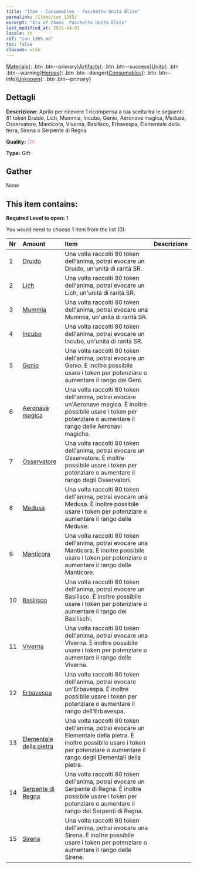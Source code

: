 ```yaml
---
title: "Item - Consumables - Pacchetto Unità Élite"
permalink: /Items/con_1365/
excerpt: "Era of Chaos  Pacchetto Unità Élite"
last_modified_at: 2021-04-01
locale: it
ref: "con_1365.md"
toc: false
classes: wide
---
```

 [Materials](/it/Items/){: .btn .btn--primary}[Artifacts](/it/Items/Artifacts/){: .btn .btn--success}[Units](/it/Items/Units/){: .btn .btn--warning}[Heroes](/it/Items/Heroes/){: .btn .btn--danger}[Consumables](/it/Items/Consumables/){: .btn .btn--info}[Unknown](/it/Items/Unknown/){: .btn .btn--primary}

## Dettagli
 **Descrizione:** Aprilo per ricevere 1 ricompensa a tua scelta tra le seguenti: 81 token Druido, Lich, Mummia, Incubo, Genio, Aeronave magica, Medusa, Osservatore, Manticora, Viverna, Basilisco, Erbavespa, Elementale della terra, Sirena o Serpente di Regna

 **Quality:** <span style="color: #DA70D6">OK</span>

 **Type:** Gift

## Gather

  None

## This item contains:

 **Required Level to open:** 1

 You would need to choose 1 item from the list (0):

  | Nr | Amount |     Item    | Descrizione |
  |:---|:-------|:------------|:-----------:|
  | 1 | [Druido](/it/Items/unt_206/) | Una volta raccolti 80 token dell'anima, potrai evocare un Druido, un'unità di rarità SR. | 
  | 2 | [Lich](/it/Items/unt_212/) | Una volta raccolti 80 token dell'anima, potrai evocare un Lich, un'unità di rarità SR. | 
  | 3 | [Mummia](/it/Items/unt_215/) | Una volta raccolti 80 token dell'anima, potrai evocare una Mummia, un'unità di rarità SR. | 
  | 4 | [Incubo](/it/Items/unt_233/) | Una volta raccolti 80 token dell'anima, potrai evocare un Incubo, un'unità di rarità SR. | 
  | 5 | [Genio](/it/Items/unt_239/) | Una volta raccolti 80 token dell'anima, potrai evocare un Genio. È inoltre possibile usare i token per potenziare o aumentare il rango dei Geni. | 
  | 6 | [Aeronave magica](/it/Items/unt_242/) | Una volta raccolti 80 token dell'anima, potrai evocare un'Aeronave magica. È inoltre possibile usare i token per potenziare o aumentare il rango delle Aeronavi magiche. | 
  | 7 | [Osservatore](/it/Items/unt_246/) | Una volta raccolti 80 token dell'anima, potrai evocare un Osservatore. È inoltre possibile usare i token per potenziare o aumentare il rango degli Osservatori. | 
  | 8 | [Medusa](/it/Items/unt_247/) | Una volta raccolti 80 token dell'anima, potrai evocare una Medusa. È inoltre possibile usare i token per potenziare o aumentare il rango delle Meduse. | 
  | 9 | [Manticora](/it/Items/unt_249/) | Una volta raccolti 80 token dell'anima, potrai evocare una Manticora. È inoltre possibile usare i token per potenziare o aumentare il rango delle Manticore. | 
  | 10 | [Basilisco](/it/Items/unt_256/) | Una volta raccolti 80 token dell'anima, potrai evocare un Basilisco. È inoltre possibile usare i token per potenziare o aumentare il rango dei Basilischi. | 
  | 11 | [Viverna](/it/Items/unt_258/) | Una volta raccolti 80 token dell'anima, potrai evocare una Viverna. È inoltre possibile usare i token per potenziare o aumentare il rango delle Viverne. | 
  | 12 | [Erbavespa](/it/Items/unt_260/) | Una volta raccolti 80 token dell'anima, potrai evocare un'Erbavespa. È inoltre possibile usare i token per potenziare o aumentare il rango dell'Erbavespa. | 
  | 13 | [Elementale della pietra](/it/Items/unt_266/) | Una volta raccolti 80 token dell'anima, potrai evocare un Elementale della pietra. È inoltre possibile usare i token per potenziare o aumentare il rango degli Elementali della pietra. | 
  | 14 | [Serpente di Regna](/it/Items/unt_276/) | Una volta raccolti 80 token dell'anima, potrai evocare un Serpente di Regna. È inoltre possibile usare i token per potenziare o aumentare il rango dei Serpenti di Regna. | 
  | 15 | [Sirena](/it/Items/unt_277/) | Una volta raccolti 80 token dell'anima, potrai evocare una Sirena. È inoltre possibile usare i token per potenziare o aumentare il rango delle Sirene. | 
